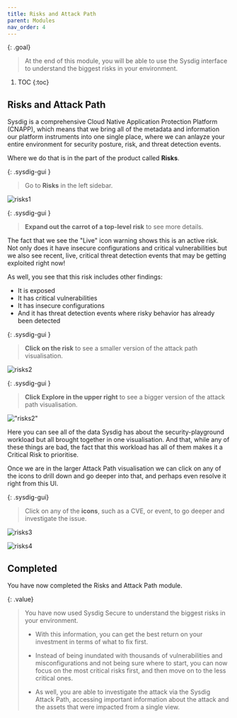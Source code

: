 ```yaml
---
title: Risks and Attack Path
parent: Modules
nav_order: 4
---
```


{: .goal}
> At the end of this module, you will be able to use the Sysdig interface to understand the biggest risks in your environment.

1. TOC
{:toc}

## Risks and Attack Path

Sysdig is a comprehensive Cloud Native Application Protection Platform (CNAPP), which means that we bring all of the metadata and information our platform instruments into one single place, where we can anlayze your entire environment for security posture, risk, and threat detection events.

Where we do that is in the part of the product called **Risks**.

{: .sysdig-gui }
> Go to **Risks** in the left sidebar.

![risks1]({{site.baseurl}}/assets/images/risks1.png)


{: .sysdig-gui }
> **Expand out the carrot of a top-level risk** to see more details. 

The fact that we see the "Live" icon warning shows this is an active risk. Not only does it have insecure configurations and critical vulnerabilities but we also see recent, live, critical threat detection events that may be getting exploited right now!

As well, you see that this risk includes other findings:

* It is exposed
* It has critical vulnerabilities
* It has insecure configurations
* And it has threat detection events where risky behavior has already been detected

{: .sysdig-gui }
> **Click on the risk** to see a smaller version of the attack path visualisation. 

![risks2]({{site.baseurl}}/assets/images/risks2.png)

{: .sysdig-gui }
> **Click Explore in the upper right** to see a bigger version of the attack path visualisation.

!["risks2"]({{site.baseurl}}/assets/images/risks2.png)

Here you can see all of the data Sysdig has about the security-playground workload but all brought together in one visualisation. And that, while any of these things are bad, the fact that this workload has all of them makes it a Critical Risk to prioritise.

Once we are in the larger Attack Path visualisation we can click on any of the icons to drill down and go deeper into that, and perhaps even resolve it right from this UI.

{: .sysdig-gui}
> Click on any of the **icons**, such as a CVE, or event, to go deeper and investigate the issue.   

![risks3]({{site.baseurl}}/assets/images/risks3.png)

![risks4]({{site.baseurl}}/assets/images/risks4.png)

## Completed

You have now completed the Risks and Attack Path module.

{: .value}
> You have now used Sysdig Secure to understand the biggest risks in your environment.
>
> * With this information, you can get the best return on your investment in terms of what to fix first.
>
> * Instead of being inundated with thousands of vulnerabilities and misconfigurations and not being sure where to start, you can now focus on the most critical risks first, and then move on to the less critical ones.
>
> * As well, you are able to investigate the attack via the Sysdig Attack Path, accessing important information about the attack and the assets that were impacted from a single view.
